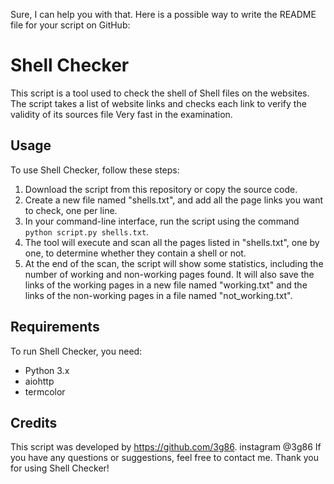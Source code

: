 Sure, I can help you with that. Here is a possible way to write the README file for your script on GitHub:

# Shell Checker

This script is a tool used to check the shell of Shell files on the websites. The script takes a list of website links and checks each link to verify the validity of its sources file Very fast in the examination.

## Usage

To use Shell Checker, follow these steps:

1. Download the script from this repository or copy the source code.
2. Create a new file named "shells.txt", and add all the page links you want to check, one per line.
3. In your command-line interface, run the script using the command `python script.py shells.txt`.
4. The tool will execute and scan all the pages listed in "shells.txt", one by one, to determine whether they contain a shell or not.
5. At the end of the scan, the script will show some statistics, including the number of working and non-working pages found. It will also save the links of the working pages in a new file named "working.txt" and the links of the non-working pages in a file named "not_working.txt".

## Requirements

To run Shell Checker, you need:

- Python 3.x
- aiohttp
- termcolor

## Credits

This script was developed by https://github.com/3g86. instagram @3g86
If you have any questions or suggestions, feel free to contact me. Thank you for using Shell Checker!
